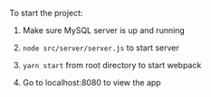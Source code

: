 To start the project:

1. Make sure MySQL server is up and running

2. `node src/server/server.js` to start server

3. `yarn start` from root directory to start webpack

4. Go to localhost:8080 to view the app
